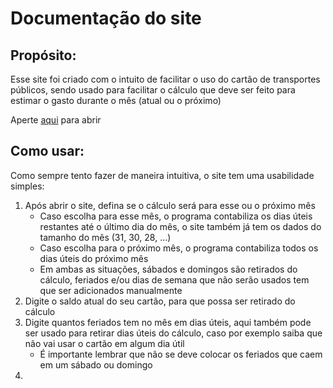 <h1>Documentação do site</h1>
  <h2>Propósito:</h2>
    <p>Esse site foi criado com o intuito de facilitar o uso do cartão de transportes públicos, sendo usado para facilitar o cálculo que deve ser feito para estimar o gasto durante o mês (atual ou o próximo)</p>
    <p>Aperte <a href="https://gbarbosa06.github.io/JavaScript/gastoCartao/" target="_blank">aqui</a> para abrir</p>
  <h2>Como usar: </h2>
    <p>Como sempre tento fazer de maneira intuitiva, o site tem uma usabilidade simples: </p>
    <p>
      <ol>
        <li>Após abrir o site, defina se o cálculo será para esse ou o próximo mês <ul><li>Caso escolha para esse mês, o programa contabiliza os dias úteis restantes até o último dia do mês, o site também já tem os dados do tamanho do mês (31, 30, 28, ...)</li>       <li>Caso escolha para o próximo mês, o programa contabiliza todos os dias úteis do próximo mês</li>      <li>Em ambas as situações, sábados e domingos são retirados do cálculo, feriados e/ou dias de semana que não serão usados tem que ser adicionados manualmente</li></ul> </li>
        <li>Digite o saldo atual do seu cartão, para que possa ser retirado do cálculo</li>
        <li>Digite quantos feriados tem no mês em dias úteis, aqui também pode ser usado para retirar dias úteis do cálculo, caso por exemplo saiba que não vai usar o cartão em algum dia útil <ul><li>É importante lembrar que não se deve colocar os feriados que caem em um sábado ou domingo</li></ul></li>
        <li></li>
      </ol>
    </p>
